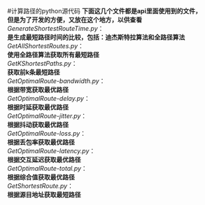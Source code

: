 #计算路径的python源代码
**下面这几个文件都是api里面使用到的文件，<br/>
但是为了开发的方便，又放在这个地方，以供查看**<br/>
*GenerateShortestRouteTime.py*：<br/>
**是生成最短路径时间的比较，包括：迪杰斯特拉算法和全路径算法**<br/>
*GetAllShortestRoutes.py*：<br/>
**使用全路径算法获取所有最短路径**<br/>
*GetKShortestPaths.py*：<br/>
**获取前k条最短路径**<br/>
*GetOptimalRoute-bandwidth.py*：<br/>
**根据带宽获取最优路径**<br/>
*GetOptimalRoute-delay.py*：<br/>
**根据时延获取最优路径**<br/>
*GetOptimalRoute-jitter.py*：<br/>
**根据抖动获取最优路径**<br/>
*GetOptimalRoute-loss.py*：<br/>
**根据丢包率获取最优路径**<br/>
*GetOptimalRoute-latency.py*：<br/>
**根据交互延迟获取最优路径**<br/>
*GetOptimalRoute-total.py*：<br/>
**根据综合值获取最优路径**<br/>
*GetShortestRoute.py*：<br/>
**根据源目地址获取最短路径**
